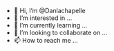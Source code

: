 - 👋 Hi, I’m @Danlachapelle
- 👀 I’m interested in ...
- 🌱 I’m currently learning ...
- 💞️ I’m looking to collaborate on ...
- 📫 How to reach me ...

<!---
Danlachapelle/Danlachapelle is a ✨ special ✨ repository because its `README.md` (this file) appears on your GitHub profile.
You can click the Preview link to take a look at your changes.
--->
